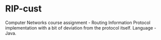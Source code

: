 # RIP-cust
Computer Networks course assignment - Routing Information Protocol implementation with a bit of deviation from the protocol itself. Language - Java.
